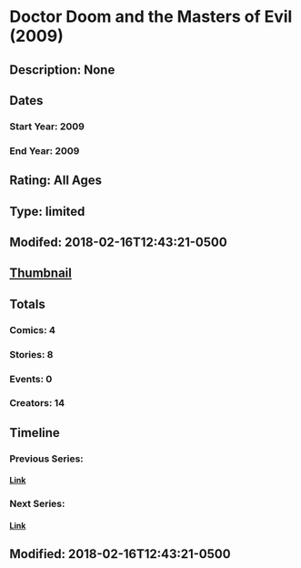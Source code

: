 # Doctor Doom and the Masters of Evil (2009)
## Description: None
## Dates
### Start Year: 2009
### End Year: 2009
## Rating: All Ages
## Type: limited
## Modifed: 2018-02-16T12:43:21-0500
## [Thumbnail](http://i.annihil.us/u/prod/marvel/i/mg/3/40/5a871822a6d51.jpg)
## Totals
### Comics: 4
### Stories: 8
### Events: 0
### Creators: 14
## Timeline
### Previous Series: 
#### [Link]()
### Next Series: 
#### [Link]()
## Modified: 2018-02-16T12:43:21-0500